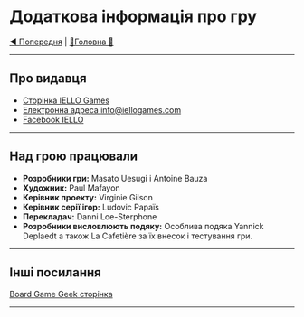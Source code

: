 # Додаткова інформація про гру

[◄ Попередня](DescriptionOfSpecialMonsters.md) | [🚪Головна 🚪](IndexPage.md)

***
## Про видавця

* [Сторінка IELLO Games](http://www.iellogames.com/)
* [Електронна адреса info@iellogames.com](mailto:info@iellogames.com)
* [Facebook IELLO](https://www.facebook.com/IelloFrance/)

***

## Над грою працювали

* **Розробники гри:** Masato Uesugi і Antoine Bauza 
* **Художник:** Paul Mafayon
* **Керівник проекту:** Virginie Gilson 
* **Керівник серії ігор:** Ludovic Papaïs
* **Перекладач:** Danni Loe-Sterphone
* **Розробники висловлюють подяку:** Особлива подяка Yannick Deplaedt а також La Cafetière за їх внесок і тестування гри.

***

## Інші посилання

[Board Game Geek сторінка](https://boardgamegeek.com/boardgame/195043/welcome-back-dungeon)

***